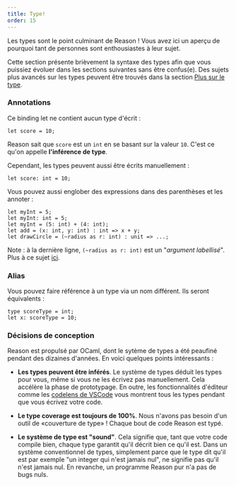 ```yaml
---
title: Type!
order: 15
---
```


Les types sont le point culminant de Reason ! Vous avez ici un aperçu de pourquoi tant de personnes sont enthousiastes à leur sujet.

Cette section présente brièvement la syntaxe des types afin que vous puissiez évoluer dans les sections suivantes sans être confus(e). Des sujets plus avancés sur les types peuvent être trouvés dans la section [Plus sur le type](/guide/language/more-on-type).

### Annotations

Ce binding let ne contient aucun type d'écrit : 

```reason
let score = 10;
```

Reason sait que `score` est un `int` en se basant sur la valeur `10`. C'est ce qu'on appelle **l'inférence de type**.

Cependant, les types peuvent aussi être écrits manuellement :

```reason
let score: int = 10;
```

Vous pouvez aussi englober des expressions dans des parenthèses et les annoter :

```reason
let myInt = 5;
let myInt: int = 5;
let myInt = (5: int) + (4: int);
let add = (x: int, y: int) : int => x + y;
let drawCircle = (~radius as r: int) : unit => ...;
```

Note : à la dernière ligne, `(~radius as r: int)` est un "*argument labellisé*". Plus à ce sujet [ici](/guide/language/function).

### Alias

Vous pouvez faire référence à un type via un nom différent. Ils seront équivalents :

```reason
type scoreType = int;
let x: scoreType = 10;
```

### Décisions de conception

Reason est propulsé par OCaml, dont le sytème de types a été peaufiné pendant des dizaines d'années. En voici quelques points intéressants : 

- **Les types peuvent être inférés**. Le système de types déduit les types pour vous, même si vous ne les écrivez pas manuellement. Cela accélère la phase de prototypage. En outre, les fonctionnalités d'éditeur comme les [codelens de VSCode](https://github.com/reasonml-editor/vscode-reasonml) vous montrent tous les types pendant que vous écrivez votre code.

- **Le type coverage est toujours de 100%**. Nous n'avons pas besoin d'un outil de «couverture de type» ! Chaque bout de code Reason est typé.

- **Le système de type est "sound"**. Cela signifie que, tant que votre code compile bien, chaque type garantit qu'il décrit bien ce qu'il est. Dans un système conventionnel de types, simplement parce que le type dit qu'il est par exemple "un integer qui n'est jamais nul", ne signifie pas qu'il n'est jamais nul. En revanche, un programme Reason pur n'a pas de bugs nuls.
